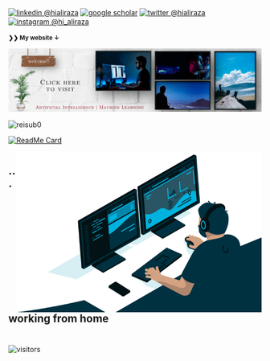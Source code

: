 



<div align="left"> 
  <p><a href="https://www.linkedin.com/in/hialiraza"><img alt="linkedin @hialiraza" align="center" src="https://img.shields.io/badge/LinkedIn-HIALIRAZA-blue?logo=linkedin&logoColor=white&style=flat-square" /></a>
    <a href="https://scholar.google.com/citations?user=SbQusV8AAAAJ&hl=en"><img alt="google scholar" align="center" src="https://img.shields.io/badge/Google_Scholar-ALIRAZA-blue?logo=google-scholar&logoColor=white&style=flat-square" /></a> <a href="https://twitter.com/hi_aliraza"><img alt="twitter @hialiraza" align="center" src="https://img.shields.io/badge/Twitter-HI__ALIRAZA-blue?logo=twitter&logoColor=white&style=flat-square" /></a> <a href="https://www.instagram.com/hi_aliraza/"><img alt="instagram @hi_aliraza" align="center" src="https://img.shields.io/badge/Instagram-HI__ALIRAZA-blue?logo=instagram&logoColor=white&style=flat-square" /></a>
    </p> 
          
</div>
 
 <small><strong>❯❯ My website &darr;</strong></small>
 
[
![my website](cover.jpg)][website]

<p align="left">
  <img src="https://github-readme-stats.vercel.app/api?username=aliraza-ece&show_icons=true&count_private=true&hide_border=true&custom_title=My Github Stats " alt="reisub0" /> </p>

[![ReadMe Card](https://github-readme-stats.vercel.app/api/pin/?username=SimonEnsemble&repo=mpn_charges)](https://github.com/SimonEnsemble/mpn_charges)

<img align="right" alt="GIF" src="crop4.gif?raw=true"  height="320" />


#
#
#
#
## ...working from home
#
#
#

![visitors](https://visitor-badge.glitch.me/badge?page_id=aliraza-ece.aliraza-ece)

[website]: http://aliraza-ece.github.io/

